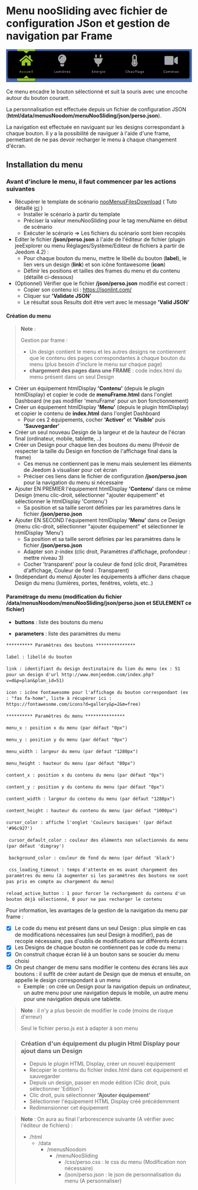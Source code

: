 # Menu nooSliding avec fichier de configuration JSon et gestion de navigation par Frame
![Menu nooSliding](./doc/images/demoMenuNooSliding.gif)

Ce menu encadre le bouton sélectionné et suit la souris avec une encoche autour du bouton courant.

La personnalisation est effectuée depuis un fichier de configuration JSON (**html/data/menusNoodom/menuNooSliding/json/perso.json**).

La navigation est effectuée en naviguant sur les designs correspondant à chaque bouton. 
Il y a la possibilité de naviguer à l'aide d'une frame, permettant de ne pas devoir recharger le menu à chaque changement d'écran.

## Installation du menu

### Avant d'inclure le menu, il faut commencer par les actions suivantes

   - Récupérer le template de scénario [nooMenusFilesDownload](../nooMenusFilesDownload.json) ( Tuto détaillé [ici](../installation/README.md) )
        - Installer le scénario à partir du template
        - Préciser la valeur menuNooSliding pour le tag menuName en début de scénario
        - Exécuter le scénario => Les fichiers du scénario sont bien recopiés
   - Editer le fichier **/json/perso.json** à l'aide de l'éditeur de fichier (plugin jeeExplorer ou menu Réglages/Système/Editeur de fichiers à partir de Jeedom 4.2) :
        - Pour chaque bouton du menu, mettre le libellé du bouton (**label**), le lien vers un design (**link**) et son icône fontawesome (**icon**)
        - Définir les positions et tailles des frames du menu et du contenu (détaillé ci-dessous)
   - (Optionnel) Vérifier que le fichier **/json/perso.json** modifié est correct :
        - Copier son contenu ici : https://jsonlint.com/
        - Cliquer sur **'Validate JSON'**
        - Le résultat sous Results doit être vert avec le message **'Valid JSON'**

#### Création du menu

>**Note** :
>
>  Gestion par frame : 
>  - Un design contient le menu et les autres designs ne contiennent que le contenu des pages correspondantes à chaque bouton du menu (plus besoin d'inclure le menu sur chaque page)
> - **chargement des pages dans une FRAME** : code index.html du menu présent dans un seul Design

   - Créer un équipement htmlDisplay **'Contenu'** (depuis le plugin htmlDisplay) et copier le code de **menuFrame.html** dans l'onglet Dashboard (ne pas modifier 'menuFrame' pour un bon fonctionnement)
   - Créer un équipement htmlDisplay **'Menu'** (depuis le plugin htmlDisplay) et copier le contenu de **index.html** dans l'onglet Dashboard
        - Pour ces 2 équipements, cocher **'Activer'** et **'Visible'** puis **'Sauvegarder'**
   - Créer un seul nouveau Design de la largeur et de la hauteur de l'écran final (ordinateur, mobile, tablette, ..)
   - Créer un Design pour chaque lien des boutons du menu (Prévoir de respecter la taille du Design en fonction de l'affichage final dans la frame)
        - Ces menus ne contiennent pas le menu mais seulement les éléments de Jeedom à visualiser pour cet écran
        - Préciser ces liens dans le fichier de configuration **/json/perso.json** pour la navigation du menu si nécessaire
   - Ajouter EN PREMIER l'équipement htmlDisplay **'Contenu'** dans ce même Design  (menu clic-droit, sélectionner "ajouter équipement" et sélectionner le htmlDisplay 'Contenu')
        - Sa position et sa taille seront définies par les paramètres dans le fichier **/json/perso.json**
   - Ajouter EN SECOND l'équipement htmlDisplay **'Menu'** dans ce Design (menu clic-droit, sélectionner "ajouter équipement" et sélectionner le htmlDisplay 'Menu')
        -  Sa position et sa taille seront définies par les paramètres dans le fichier **/json/perso.json**
        - Adapter son z-index (clic droit, Paramètres d'affichage, profondeur : mettre niveau 3)
        - Cocher 'transparent' pour la couleur de fond (clic droit, Paramètres d'affichage, Couleur de fond : Transparent)
   - (Indépendant du menu) Ajouter les équipements à afficher dans chaque Design du menu (lumières, portes, fenêtres, volets, etc..)

#### Paramétrage du menu (modification du fichier /data/menusNoodom/menuNooSliding/json/perso.json et SEULEMENT ce fichier)

   - **buttons** : liste des boutons du menu

   - **parameters** : liste des paramètres du menu

	********** Paramètres des boutons ***************
	   
	label : libellé du bouton
	
	link : identifiant du design destinataire du lien du menu (ex : 51 pour un design d'url http://www.monjeedom.com/index.php?v=d&p=plan&plan_id=51)
		
	icon : icône fontawesome pour l'affichage du bouton correspondant (ex : "fas fa-home", liste à récupérer ici : https://fontawesome.com/icons?d=gallery&p=2&m=free)

	********** Paramètres du menu ***************
       
	menu_x : position x du menu (par défaut "0px")

	menu_y : position y du menu (par défaut "0px")
        
	menu_width : largeur du menu (par défaut "1280px")
        
	menu_height : hauteur du menu (par défaut "80px")
        
	content_x : position x du contenu du menu (par défaut "0px")
        
	content_y : position y du contenu du menu (par défaut "0px")
        
	content_width : largeur du contenu du menu (par défaut "1280px")
        
	content_height : hauteur du contenu du menu (par défaut "1000px")
        
	cursor_color : affiche l'onglet 'Couleurs basiques' (par défaut '#96c927')
   	
     cursor_default_color : couleur des éléments non sélectionnés du menu (par défaut 'dimgray')
        
     background_color : couleur de fond du menu (par défaut 'black')

     css_loading_timeout : temps d'attente en ms avant chargement des paramètres du menu (à augmenter si les paramètres des boutons ne sont pas pris en compte au chargement du menu)

	reload_active_button : 1 pour forcer le rechargement du contenu d'un bouton déjà sélectionné, 0 pour ne pas recharger le contenu

Pour information, les avantages de la gestion de la navigation du menu par frame :
- [x] Le code du menu est présent dans un seul Design : plus simple en cas de modifications nécessaires (un seul Design à modifier), pas de recopie nécessaire, pas d'oublis de modifications sur différents écrans
- [x] Les Designs de chaque bouton ne contiennent pas le code du menu :
- [x] On construit chaque écran lié à un bouton sans se soucier du menu choisi
- [x] On peut changer de menu sans modifier le contenu des écrans liés aux boutons : il suffit de créer autant de Design que de menus et ensuite, on appelle le design correspondant à un menu
   - Exemple : on crée un Design pour la navigation depuis un ordinateur, un autre menu pour une navigation depuis le mobile, un autre menu pour une navigation depuis une tablette.

>**Note** : il n'y a plus besoin de modifier le code (moins de risque d'erreur)
>
>Seul le fichier perso.js est à adapter à son menu

>### Création d'un équipement du plugin Html Display pour ajout dans un Design
>
>   - Depuis le plugin HTML Display, créer un nouvel équipement
>   - Recopier le contenu du fichier index.html dans cet équipement et sauvegarder
>   - Depuis un design, passer en mode édition (Clic droit, puis sélectionner 'Edition')
>   - Clic droit, puis sélectionner **'Ajouter équipement'**
>   - Sélectionner l'équipement HTML Display créé précédemment
>   - Redimensionner cet équipement

>**Note** : On aura au final l'arborescence suivante (A vérifier avec l'éditeur de fichiers) :
>
>- /html
>    - /data
>       - /menusNoodom
>          - /menuNooSliding
>            - /css/perso.css : le css du menu (Modification non nécessaire)
>            - /json/perso.json : le json de personnalisation du menu (A personnaliser)


